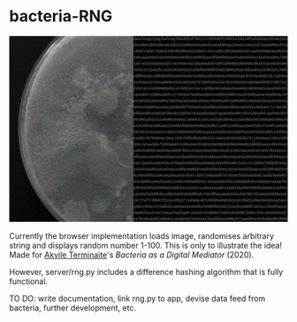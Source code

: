 # bacteria-RNG

![Browser Illustration](./repo-media/bacteria-RNG.gif)

Currently the browser implementation loads image, randomises arbitrary string and displays random number 1-100. This is only to illustrate the idea! Made for [Akvile Terminaite](https://2020.rca.ac.uk/students/akvile-terminaite)'s *Bacteria as a Digital Mediator* (2020).

However, server/rng.py includes a difference hashing algorithm that is fully functional.

TO DO: write documentation, link rng.py to app, devise data feed from bacteria, further development, etc.
